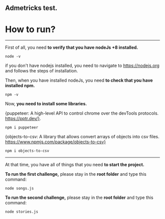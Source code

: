 ## Admetricks test.

# How to run?
***
First of all, you need **to verify that you have nodeJs +8 installed.**

    node -v

if you don't have nodejs installed, you need to navigate to https://nodejs.org and follows the steps of installation.

Then, when you have installed nodeJs, you need **to check that you have installed npm.**

    npm -v

Now, **you need to install some libraries.**

{puppeteer: A high-level API to control chrome over the devTools protocols. https://pptr.dev/}.

    npm i puppeteer 
    
{objects-to-csv: A library that allows convert arrays of objects into csv files. https://www.npmjs.com/package/objects-to-csv}

    npm i objects-to-csv 

***

At that time, you have all of things that you need **to start the project.**

**To run the first challenge,** please stay in the **root folder** and type this command:

    node songs.js 

**To run the second challenge,** please stay in the **root folder** and type this command:

    node stories.js




